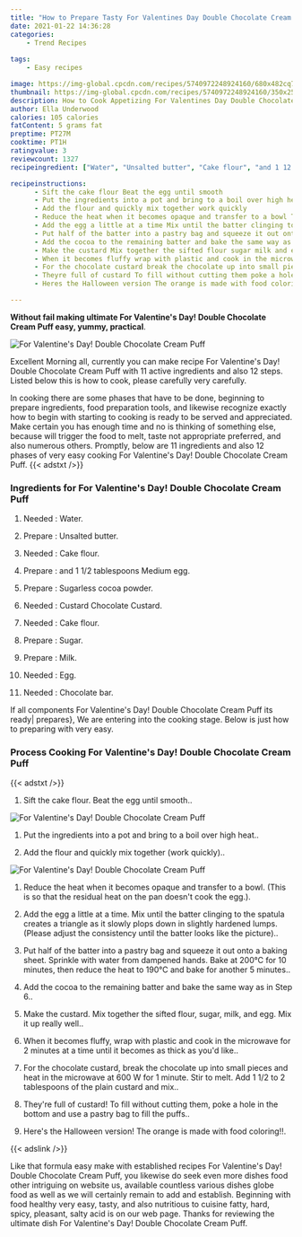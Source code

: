 ```yaml
---
title: "How to Prepare Tasty For Valentines Day Double Chocolate Cream Puff"
date: 2021-01-22 14:36:28
categories:
    - Trend Recipes
    
tags:
    - Easy recipes

image: https://img-global.cpcdn.com/recipes/5740972248924160/680x482cq70/for-valentines-day-double-chocolate-cream-puff-recipe-main-photo.jpg
thumbnail: https://img-global.cpcdn.com/recipes/5740972248924160/350x250cq70/for-valentines-day-double-chocolate-cream-puff-recipe-main-photo.jpg
description: How to Cook Appetizing For Valentines Day Double Chocolate Cream Puff with 11 ingredients and 12 stages of easy cooking.
author: Ella Underwood
calories: 105 calories
fatContent: 5 grams fat
preptime: PT27M
cooktime: PT1H
ratingvalue: 3
reviewcount: 1327
recipeingredient: ["Water", "Unsalted butter", "Cake flour", "and 1 12 tablespoons Medium egg", "Sugarless cocoa powder", "Custard Chocolate Custard", "Cake flour", "Sugar", "Milk", "Egg", "Chocolate bar"]

recipeinstructions: 
      - Sift the cake flour Beat the egg until smooth 
      - Put the ingredients into a pot and bring to a boil over high heat 
      - Add the flour and quickly mix together work quickly 
      - Reduce the heat when it becomes opaque and transfer to a bowl This is so that the residual heat on the pan doesnt cook the egg 
      - Add the egg a little at a time Mix until the batter clinging to the spatula creates a triangle as it slowly plops down in slightly hardened lumps Please adjust the consistency until the batter looks like the picture 
      - Put half of the batter into a pastry bag and squeeze it out onto a baking sheet Sprinkle with water from dampened hands Bake at 200 for 10 minutes then reduce the heat to 190 and bake for another 5 minutes 
      - Add the cocoa to the remaining batter and bake the same way as in Step 6 
      - Make the custard Mix together the sifted flour sugar milk and egg Mix it up really well 
      - When it becomes fluffy wrap with plastic and cook in the microwave for 2 minutes at a time until it becomes as thick as youd like 
      - For the chocolate custard break the chocolate up into small pieces and heat in the microwave at 600 W for 1 minute Stir to melt Add 1 12 to 2 tablespoons of the plain custard and mix 
      - Theyre full of custard To fill without cutting them poke a hole in the bottom and use a pastry bag to fill the puffs 
      - Heres the Halloween version The orange is made with food coloring

---
```




**Without fail making ultimate For Valentine&#39;s Day! Double Chocolate Cream Puff easy, yummy, practical**. 


![For Valentine&#39;s Day! Double Chocolate Cream Puff](https://img-global.cpcdn.com/recipes/5740972248924160/680x482cq70/for-valentines-day-double-chocolate-cream-puff-recipe-main-photo.jpg "For Valentine&#39;s Day! Double Chocolate Cream Puff")




Excellent Morning all, currently you can make recipe For Valentine&#39;s Day! Double Chocolate Cream Puff with 11 active ingredients and also 12 steps. Listed below this is how to cook, please carefully very carefully.

In cooking there are some phases that have to be done, beginning to prepare ingredients, food preparation tools, and likewise recognize exactly how to begin with starting to cooking is ready to be served and appreciated. Make certain you has enough time and no is thinking of something else, because will trigger the food to melt, taste not appropriate preferred, and also numerous others. Promptly, below are 11 ingredients and also 12 phases of very easy cooking For Valentine&#39;s Day! Double Chocolate Cream Puff.
{{< adstxt />}}

### Ingredients for For Valentine&#39;s Day! Double Chocolate Cream Puff


1. Needed  : Water.

1. Prepare  : Unsalted butter.

1. Needed  : Cake flour.

1. Prepare  : and 1 1/2 tablespoons Medium egg.

1. Prepare  : Sugarless cocoa powder.

1. Needed  : Custard Chocolate Custard.

1. Needed  : Cake flour.

1. Prepare  : Sugar.

1. Prepare  : Milk.

1. Needed  : Egg.

1. Needed  : Chocolate bar.



If all components For Valentine&#39;s Day! Double Chocolate Cream Puff its ready| prepares}, We are entering into the cooking stage. Below is just how to preparing with very easy.

### Process Cooking For Valentine&#39;s Day! Double Chocolate Cream Puff

{{< adstxt />}}


1. Sift the cake flour. Beat the egg until smooth..



![For Valentine&#39;s Day! Double Chocolate Cream Puff](https://img-global.cpcdn.com/steps/6259664174972928/160x128cq70/for-valentines-day-double-chocolate-cream-puff-recipe-step-1-photo.jpg" "For Valentine&#39;s Day! Double Chocolate Cream Puff")



1. Put the ingredients into a pot and bring to a boil over high heat..



1. Add the flour and quickly mix together (work quickly)..



![For Valentine&#39;s Day! Double Chocolate Cream Puff](https://img-global.cpcdn.com/steps/6650798470594560/160x128cq70/for-valentines-day-double-chocolate-cream-puff-recipe-step-3-photo.jpg" "For Valentine&#39;s Day! Double Chocolate Cream Puff")



1. Reduce the heat when it becomes opaque and transfer to a bowl. (This is so that the residual heat on the pan doesn&#39;t cook the egg.).



1. Add the egg a little at a time. Mix until the batter clinging to the spatula creates a triangle as it slowly plops down in slightly hardened lumps. (Please adjust the consistency until the batter looks like the picture)..



1. Put half of the batter into a pastry bag and squeeze it out onto a baking sheet. Sprinkle with water from dampened hands. Bake at 200℃ for 10 minutes, then reduce the heat to 190℃ and bake for another 5 minutes..



1. Add the cocoa to the remaining batter and bake the same way as in Step 6..



1. Make the custard. Mix together the sifted flour, sugar, milk, and egg. Mix it up really well..



1. When it becomes fluffy, wrap with plastic and cook in the microwave for 2 minutes at a time until it becomes as thick as you&#39;d like..



1. For the chocolate custard, break the chocolate up into small pieces and heat in the microwave at 600 W for 1 minute. Stir to melt. Add 1 1/2 to 2 tablespoons of the plain custard and mix..



1. They&#39;re full of custard! To fill without cutting them, poke a hole in the bottom and use a pastry bag to fill the puffs..



1. Here&#39;s the Halloween version! The orange is made with food coloring!!.





{{< adslink />}}

Like that formula easy make with established recipes For Valentine&#39;s Day! Double Chocolate Cream Puff, you likewise do seek even more dishes food other intriguing on website us, available countless various dishes globe food as well as we will certainly remain to add and establish. Beginning with food healthy very easy, tasty, and also nutritious to cuisine fatty, hard, spicy, pleasant, salty acid is on our web page. Thanks for reviewing the ultimate dish For Valentine&#39;s Day! Double Chocolate Cream Puff.
